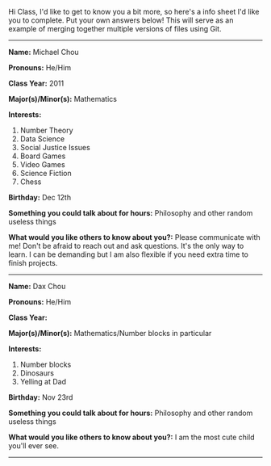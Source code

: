 Hi Class, I'd like to get to know you a bit more, so here's a info sheet I'd like you to complete. Put your own answers below! This will serve as an example of merging together multiple versions of files using Git.

---

**Name:** Michael Chou

**Pronouns:** He/Him

**Class Year:** 2011

**Major(s)/Minor(s):** Mathematics

**Interests:** 

  1. Number Theory
  2. Data Science
  3. Social Justice Issues
  4. Board Games
  5. Video Games
  6. Science Fiction
  7. Chess
  

**Birthday:** Dec 12th

**Something you could talk about for hours:** Philosophy and other random useless things

**What would you like others to know about you?:** Please communicate with me! Don't be afraid to reach out and ask questions. It's the only way to learn. I can be demanding but I am also flexible if you need extra time to finish projects.

---


**Name:** Dax Chou

**Pronouns:** He/Him

**Class Year:** 

**Major(s)/Minor(s):** Mathematics/Number blocks in particular

**Interests:** 

  1. Number blocks
  2. Dinosaurs
  3. Yelling at Dad
  

**Birthday:** Nov 23rd

**Something you could talk about for hours:** Philosophy and other random useless things

**What would you like others to know about you?:** I am the most cute child you'll ever see.

---